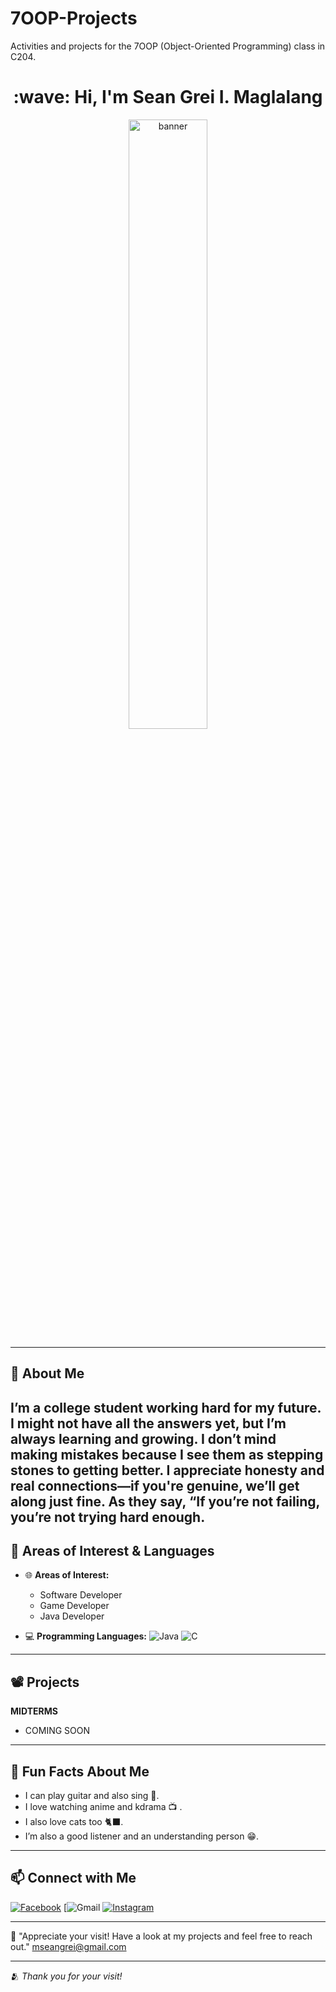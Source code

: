 # 7OOP-Projects
Activities and projects for the 7OOP (Object-Oriented Programming) class in C204.
<h1 align="center"> :wave: Hi, I'm Sean Grei I. Maglalang </h1>
<p align="center">
  <img src="https://scontent.fcrk1-3.fna.fbcdn.net/v/t39.30808-6/501781126_1219430089625571_2179144778645724400_n.jpg?_nc_cat=101&ccb=1-7&_nc_sid=6ee11a&_nc_eui2=AeGjuUyqMloaaN9_LFn30JiZtzd6bIiVALK3N3psiJUAsujuIU6sVDY1mO4DH4RMYWT0fBJmGYtT5ATE7FyslRYQ&_nc_ohc=c97mF1hUq4sQ7kNvwEsy0EG&_nc_oc=AdlEeYJYnK-yRkKKKfFzlFzvFnZfU3uepQYTb_zuScI6di9dljJYhDZShRPKWv2LtVk&_nc_zt=23&_nc_ht=scontent.fcrk1-3.fna&_nc_gid=D_NkKs44pDXHgr1Q034M_A&oh=00_AfUcrk1CPsLYBbd_fIsWuZJF874adJc_VDjTZDvHbGPOGA&oe=68B7816C" alt="banner" width="50%"/>
</p>

---

## :thinking: About Me
**I’m a college student working hard for my future. I might not have all the answers yet, but I’m always learning and growing. I don’t mind making mistakes because I see them as stepping stones to getting better. I appreciate honesty and real connections—if you're genuine, we’ll get along just fine. As they say, “If you’re not failing, you’re not trying hard enough.**
---

## 🎯 Areas of Interest & Languages
- 🌐 **Areas of Interest:**
  - Software Developer  
  - Game Developer
  - Java Developer

- 💻 **Programming Languages:**
  ![Java](https://img.shields.io/badge/Java-orange?style=for-the-badge&logo=java)
  ![C](https://img.shields.io/badge/C-00599C?style=for-the-badge&logo=c&logoColor=white)

---

## :film_projector: Projects
**MIDTERMS**

- COMING SOON 

---

## :thinking: Fun Facts About Me
- I can play guitar and also sing :guitar:.  
- I love watching anime and kdrama :tv: .
- I also love cats too :black_cat:.  
- I’m also a good listener and an understanding person :grin:.

---

## 📫 Connect with Me
[![Facebook](https://img.shields.io/badge/Facebook-1877f2?style=for-the-badge&logo=facebook&logoColor=white)](https://www.facebook.com/sean.grei.3)
[![Gmail](https://img.shields.io/badge/Gmail-D14836?style=for-the-badge&logo=gmail&logoColor=white)
[![Instagram](https://img.shields.io/badge/Instagram-E4405F?style=for-the-badge&logo=instagram&logoColor=white)](https://www.instagram.com/griiiii_07/)


---

:white_heart: "Appreciate your visit! Have a look at my projects and feel free to reach out." mseangrei@gmail.com


---

:people_hugging: *Thank you for your visit!*
